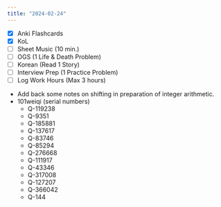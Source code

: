 ```yaml
---
title: "2024-02-24"
---
```


- [x] Anki Flashcards
- [x] KoL
- [ ] Sheet Music (10 min.)
- [ ] OGS (1 Life & Death Problem)
- [ ] Korean (Read 1 Story)
- [ ] Interview Prep (1 Practice Problem)
- [ ] Log Work Hours (Max 3 hours)

* Add back some notes on shifting in preparation of integer arithmetic.
* 101weiqi (serial numbers)
	* Q-119238
	* Q-9351
	* Q-185881
	* Q-137617
	* Q-83746
	* Q-85294
	* Q-276668
	* Q-111917
	* Q-43346
	* Q-317008
	* Q-127207
	* Q-366042
	* Q-144